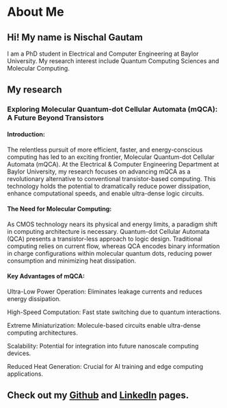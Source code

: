 # About Me
## Hi! My name is Nischal Gautam

I am a PhD student in Electrical and Computer Engineering at Baylor University. My research interest include Quantum Computing Sciences and Molecular Computing.

## My research

### Exploring Molecular Quantum-dot Cellular Automata (mQCA): A Future Beyond Transistors

#### Introduction:

The relentless pursuit of more efficient, faster, and energy-conscious computing has led to an exciting frontier, Molecular Quantum-dot Cellular Automata (mQCA). At the Electrical & Computer Engineering Department at Baylor University, my research focuses on advancing mQCA as a revolutionary alternative to conventional transistor-based computing. This technology holds the potential to dramatically reduce power dissipation, enhance computational speeds, and enable ultra-dense logic circuits.

#### The Need for Molecular Computing:

As CMOS technology nears its physical and energy limits, a paradigm shift in computing architecture is necessary. Quantum-dot Cellular Automata (QCA) presents a transistor-less approach to logic design. Traditional computing relies on current flow, whereas QCA encodes binary information in charge configurations within molecular quantum dots, reducing power consumption and minimizing heat dissipation.

#### Key Advantages of mQCA:

Ultra-Low Power Operation: Eliminates leakage currents and reduces energy dissipation.

High-Speed Computation: Fast state switching due to quantum interactions.

Extreme Miniaturization: Molecule-based circuits enable ultra-dense computing architectures.

Scalability: Potential for integration into future nanoscale computing devices.

Reduced Heat Generation: Crucial for AI training and edge computing applications.

## Check out my [Github](https://github.com/nischalgautambaylor) and [LinkedIn](https://www.linkedin.com/in/nischal-gautam-7046309b/) pages.

```{tableofcontents}
```

